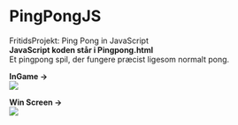 # PingPongJS  
FritidsProjekt: Ping Pong in JavaScript  
**JavaScript koden står i Pingpong.html**  
Et pingpong spil, der fungere præcist ligesom normalt pong.  
  
**InGame ->**  
![](https://i.gyazo.com/c041cfad24799766b30663b3eba1e525.png)  

**Win Screen ->**  
![](https://i.gyazo.com/4b13e2cdaaef9f06a177b6b7dcdcaacc.png)


